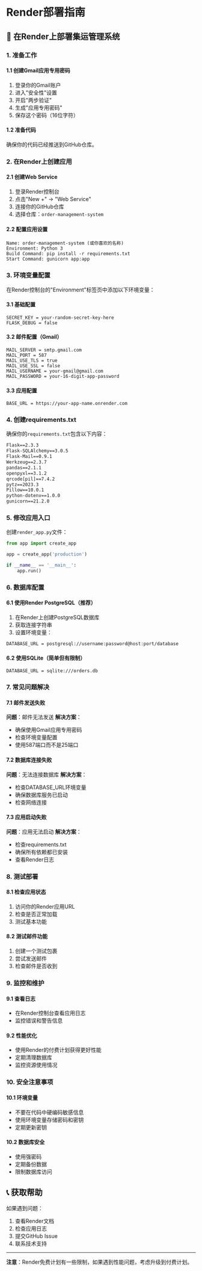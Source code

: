 # Render部署指南

## 🚀 在Render上部署集运管理系统

### 1. 准备工作

#### 1.1 创建Gmail应用专用密码
1. 登录你的Gmail账户
2. 进入"安全性"设置
3. 开启"两步验证"
4. 生成"应用专用密码"
5. 保存这个密码（16位字符）

#### 1.2 准备代码
确保你的代码已经推送到GitHub仓库。

### 2. 在Render上创建应用

#### 2.1 创建Web Service
1. 登录Render控制台
2. 点击"New +" → "Web Service"
3. 连接你的GitHub仓库
4. 选择仓库：`order-management-system`

#### 2.2 配置应用设置
```
Name: order-management-system (或你喜欢的名称)
Environment: Python 3
Build Command: pip install -r requirements.txt
Start Command: gunicorn app:app
```

### 3. 环境变量配置

在Render控制台的"Environment"标签页中添加以下环境变量：

#### 3.1 基础配置
```
SECRET_KEY = your-random-secret-key-here
FLASK_DEBUG = false
```

#### 3.2 邮件配置（Gmail）
```
MAIL_SERVER = smtp.gmail.com
MAIL_PORT = 587
MAIL_USE_TLS = true
MAIL_USE_SSL = false
MAIL_USERNAME = your-gmail@gmail.com
MAIL_PASSWORD = your-16-digit-app-password
```

#### 3.3 应用配置
```
BASE_URL = https://your-app-name.onrender.com
```

### 4. 创建requirements.txt

确保你的`requirements.txt`包含以下内容：

```txt
Flask==2.3.3
Flask-SQLAlchemy==3.0.5
Flask-Mail==0.9.1
Werkzeug==2.3.7
pandas==2.1.1
openpyxl==3.1.2
qrcode[pil]==7.4.2
pytz==2023.3
Pillow==10.0.1
python-dotenv==1.0.0
gunicorn==21.2.0
```

### 5. 修改应用入口

创建`render_app.py`文件：

```python
from app import create_app

app = create_app('production')

if __name__ == '__main__':
    app.run()
```

### 6. 数据库配置

#### 6.1 使用Render PostgreSQL（推荐）
1. 在Render上创建PostgreSQL数据库
2. 获取连接字符串
3. 设置环境变量：
```
DATABASE_URL = postgresql://username:password@host:port/database
```

#### 6.2 使用SQLite（简单但有限制）
```
DATABASE_URL = sqlite:///orders.db
```

### 7. 常见问题解决

#### 7.1 邮件发送失败
**问题**：邮件无法发送
**解决方案**：
- 确保使用Gmail应用专用密码
- 检查环境变量配置
- 使用587端口而不是25端口

#### 7.2 数据库连接失败
**问题**：无法连接数据库
**解决方案**：
- 检查DATABASE_URL环境变量
- 确保数据库服务已启动
- 检查网络连接

#### 7.3 应用启动失败
**问题**：应用无法启动
**解决方案**：
- 检查requirements.txt
- 确保所有依赖都已安装
- 查看Render日志

### 8. 测试部署

#### 8.1 检查应用状态
1. 访问你的Render应用URL
2. 检查是否正常加载
3. 测试基本功能

#### 8.2 测试邮件功能
1. 创建一个测试包裹
2. 尝试发送邮件
3. 检查邮件是否收到

### 9. 监控和维护

#### 9.1 查看日志
- 在Render控制台查看应用日志
- 监控错误和警告信息

#### 9.2 性能优化
- 使用Render的付费计划获得更好性能
- 定期清理数据库
- 监控资源使用情况

### 10. 安全注意事项

#### 10.1 环境变量
- 不要在代码中硬编码敏感信息
- 使用环境变量存储密码和密钥
- 定期更新密钥

#### 10.2 数据库安全
- 使用强密码
- 定期备份数据
- 限制数据库访问

## 📞 获取帮助

如果遇到问题：
1. 查看Render文档
2. 检查应用日志
3. 提交GitHub Issue
4. 联系技术支持

---

**注意**：Render免费计划有一些限制，如果遇到性能问题，考虑升级到付费计划。 